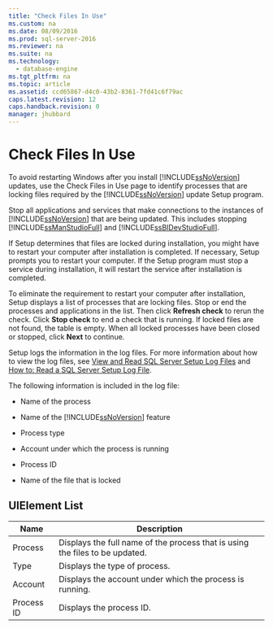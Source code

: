 ```yaml
---
title: "Check Files In Use"
ms.custom: na
ms.date: 08/09/2016
ms.prod: sql-server-2016
ms.reviewer: na
ms.suite: na
ms.technology: 
  - database-engine
ms.tgt_pltfrm: na
ms.topic: article
ms.assetid: ccd65867-d4c0-43b2-8361-7fd41c6f79ac
caps.latest.revision: 12
caps.handback.revision: 0
manager: jhubbard
---
```

# Check Files In Use
To avoid restarting Windows after you install [!INCLUDE[ssNoVersion](../../Topics/TopicNameContainA/tokens/ssNoVersion_md.md)] updates, use the Check Files in Use page to identify processes that are locking files required by the [!INCLUDE[ssNoVersion](../../Topics/TopicNameContainA/tokens/ssNoVersion_md.md)] update Setup program.  
  
 Stop all applications and services that make connections to the instances of [!INCLUDE[ssNoVersion](../../Topics/TopicNameContainA/tokens/ssNoVersion_md.md)] that are being updated. This includes stopping [!INCLUDE[ssManStudioFull](../../Topics/TopicNameContainA/tokens/ssManStudioFull_md.md)] and [!INCLUDE[ssBIDevStudioFull](../../Topics/TopicNameContainA/tokens/ssBIDevStudioFull_md.md)].  
  
 If Setup determines that files are locked during installation, you might have to restart your computer after installation is completed. If necessary, Setup prompts you to restart your computer. If the Setup program must stop a service during installation, it will restart the service after installation is completed.  
  
 To eliminate the requirement to restart your computer after installation, Setup displays a list of processes that are locking files. Stop or end the processes and applications in the list. Then click **Refresh check** to rerun the check. Click **Stop check** to end a check that is running. If locked files are not found, the table is empty. When all locked processes have been closed or stopped, click **Next** to continue.  
  
 Setup logs the information in the log files. For more information about how to view the log files, see [View and Read SQL Server Setup Log Files](../../Topics/TopicNameNotContainA/View-and-Read-SQL-Server-Setup-Log-Files.md) and [How to: Read a SQL Server Setup Log File](http://go.microsoft.com/fwlink/?LinkID=134490).  
  
 The following information is included in the log file:  
  
-   Name of the process  
  
-   Name of the [!INCLUDE[ssNoVersion](../../Topics/TopicNameContainA/tokens/ssNoVersion_md.md)] feature  
  
-   Process type  
  
-   Account under which the process is running  
  
-   Process ID  
  
-   Name of the file that is locked  
  
## UIElement List  
  
|Name|Description|  
|----------|-----------------|  
|Process|Displays the full name of the process that is using the files to be updated.|  
|Type|Displays the type of process.|  
|Account|Displays the account under which the process is running.|  
|Process ID|Displays the process ID.|